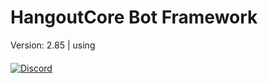 # HangoutCore Bot Framework
Version: 2.85 | using 
####
[![Discord](https://img.shields.io/discord/514091020535857155?color=5865F2&label=Discord&logo=Discord&logoColor=fff)](https://discord.gg/xpwQvdeCN2)
